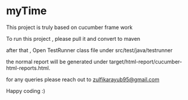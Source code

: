 # myTime
This project is truly based on cucumber frame work

To run this project , please pull it and convert to maven

after that , Open TestRunner class file under src/test/java/testrunner

the normal report will be generated under target/html-report/cucumber-html-reports.html.

for any queries please reach out to zulfikarayub95@gmail.com

Happy coding :)
